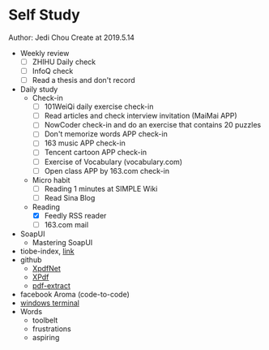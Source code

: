# Self Study

Author: Jedi Chou
Create at 2019.5.14

* Weekly review
  -[ ] ZHIHU Daily check
  -[ ] InfoQ check
  -[ ] Read a thesis and don't record

* Daily study
  * Check-in
    -[ ] 101WeiQi daily exercise check-in
    -[ ] Read articles and check interview invitation (MaiMai APP)
    -[ ] NowCoder check-in and do an exercise that contains 20 puzzles
    -[ ] Don't memorize words APP check-in
    -[ ] 163 music APP check-in
    -[ ] Tencent cartoon APP check-in
    -[ ] Exercise of Vocabulary (vocabulary.com)
    -[ ] Open class APP by 163.com check-in

  * Micro habit
    -[ ] Reading 1 minutes at SIMPLE Wiki
    -[ ] Read Sina Blog

  * Reading
    -[x] Feedly RSS reader
    -[ ] 163.com mail

* SoapUI
  * Mastering SoapUI
* tiobe-index, [link](https://www.tiobe.com/tiobe-index/)
* github
  * [XpdfNet](https://github.com/gqy117/XpdfNet)
  * [XPdf](https://github.com/fzani/xpdf)
  * [pdf-extract](https://github.com/poulfoged/pdf-extract)
* facebook Aroma (code-to-code)
* [windows terminal](https://github.com/microsoft/Terminal)
* Words
  * toolbelt
  * frustrations
  * aspiring
